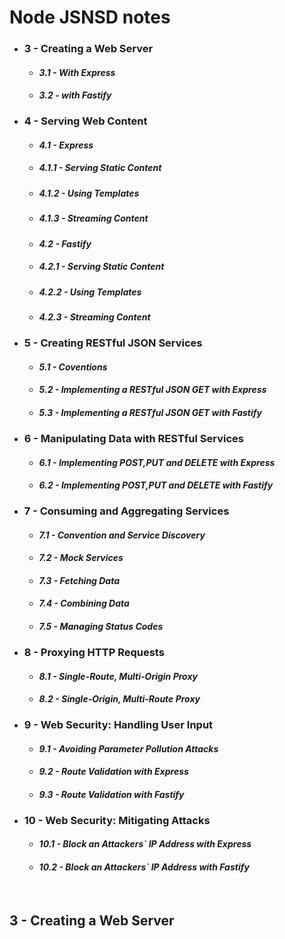 # Node JSNSD notes
* ### 3 -  **Creating a Web Server**
   - #### *3.1 - With Express*
   - #### *3.2 - with Fastify*
* ### 4 -  **Serving Web Content**
    - #### *4.1 - Express*
    - ##### *4.1.1 - Serving Static Content*
    - ##### *4.1.2 - Using Templates*
    - ##### *4.1.3 - Streaming Content*
    - #### *4.2 - Fastify*
    - ##### *4.2.1 - Serving Static Content*
    - ##### *4.2.2 - Using Templates*
    - ##### *4.2.3 - Streaming Content*
* ### 5 -  **Creating RESTful JSON Services**
    - #### *5.1 - Coventions*
    - #### *5.2 - Implementing a RESTful JSON GET with Express*
    - #### *5.3 - Implementing a RESTful JSON GET with Fastify*
* ### 6 -  **Manipulating Data with RESTful Services**
   - #### *6.1 - Implementing POST,PUT and DELETE with Express*
   - #### *6.2 - Implementing POST,PUT and DELETE with Fastify*
* ### 7 -  **Consuming and Aggregating Services**
    - #### *7.1 - Convention and Service Discovery*
    - #### *7.2 - Mock Services*
    - #### *7.3 - Fetching Data*
    - #### *7.4 - Combining Data*
    - #### *7.5 - Managing Status Codes*
* ### 8 -  **Proxying HTTP Requests**
    - #### *8.1 - Single-Route, Multi-Origin Proxy*
    - #### *8.2 - Single-Origin, Multi-Route Proxy*
* ### 9 -  **Web Security: Handling User Input**
    - #### *9.1 - Avoiding Parameter Pollution Attacks*
    - #### *9.2 - Route Validation with Express*
    - #### *9.3 - Route Validation with Fastify*
* ### 10 - **Web Security: Mitigating Attacks**
     - #### *10.1 - Block an Attackers` IP Address with Express*
     - #### *10.2 - Block an Attackers` IP Address with Fastify*

&nbsp;

## 3 - Creating a Web Server